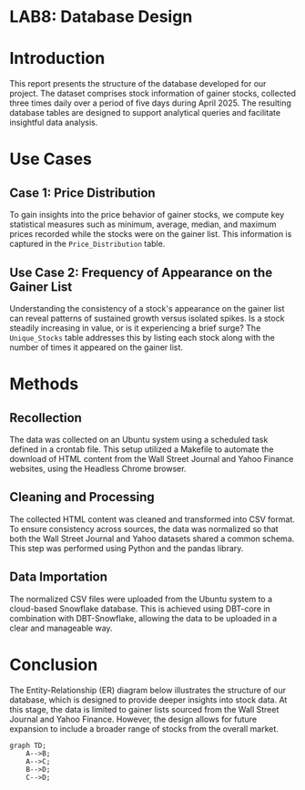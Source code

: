 # LAB8: Database Design

# Introduction
This report presents the structure of the database developed for our project. The dataset comprises stock information of gainer stocks, collected three times daily over a period of five days during April 2025. The resulting database tables are designed to support analytical queries and facilitate insightful data analysis.

# Use Cases

## Case 1: Price Distribution
To gain insights into the price behavior of gainer stocks, we compute key statistical measures such as minimum, average, median, and maximum prices recorded while the stocks were on the gainer list. This information is captured in the `Price_Distribution` table.

## Use Case 2: Frequency of Appearance on the Gainer List
Understanding the consistency of a stock's appearance on the gainer list can reveal patterns of sustained growth versus isolated spikes. Is a stock steadily increasing in value, or is it experiencing a brief surge? The `Unique_Stocks` table addresses this by listing each stock along with the number of times it appeared on the gainer list.

# Methods

## Recollection
The data was collected on an Ubuntu system using a scheduled task defined in a crontab file. This setup utilized a Makefile to automate the download of HTML content from the Wall Street Journal and Yahoo Finance websites, using the Headless Chrome browser.

## Cleaning and Processing
The collected HTML content was cleaned and transformed into CSV format. To ensure consistency across sources, the data was normalized so that both the Wall Street Journal and Yahoo datasets shared a common schema. This step was performed using Python and the pandas library.

## Data Importation
The normalized CSV files were uploaded from the Ubuntu system to a cloud-based Snowflake database. This is achieved using DBT-core in combination with DBT-Snowflake, allowing the data to be uploaded in a clear and manageable way.

# Conclusion
The Entity-Relationship (ER) diagram below illustrates the structure of our database, which is designed to provide deeper insights into stock data. At this stage, the data is limited to gainer lists sourced from the Wall Street Journal and Yahoo Finance. However, the design allows for future expansion to include a broader range of stocks from the overall market.

```mermaid
graph TD;
    A-->B;
    A-->C;
    B-->D;
    C-->D;
```




